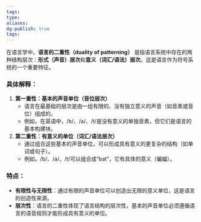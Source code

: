 ```yaml
---
tags:
type:
aliases:
dg-publish: true
tags:
---
```

在语言学中，**语言的二重性（duality of patterning）** 是指语言系统中存在的两种结构层次：**形式（声音）层次**和**意义（词汇/语法）层次**。这是语言作为符号系统的一个重要特征。

### 具体解释：

1. **第一重性：基本的声音单位（音位层次）**
    - 语言在最基础的层次是由一组有限的、没有独立意义的声音（如音素或音位）组成的。
    - 例如，在英语中，/b/、/a/、/t/是没有意义的单独音素，但它们是语言的基本构建块。
2. **第二重性：有意义的单位（词汇/语法层次）**
    - 通过组合这些基本的声音单位，可以形成具有意义的更复杂的结构（如单词或句子）。
    - 例如，/b/、/a/、/t/可以组合成“bat”，它有具体的意义（蝙蝠）。

### 特点：
- **有限性与无限性**：通过有限的声音单位可以创造出无限的意义单位，这是语言的创造性来源。
- **层次性**：语言的二重性体现了语言结构的层次性，基本的声音单位必须遵循语言的语音规则才能形成具有意义的单位。